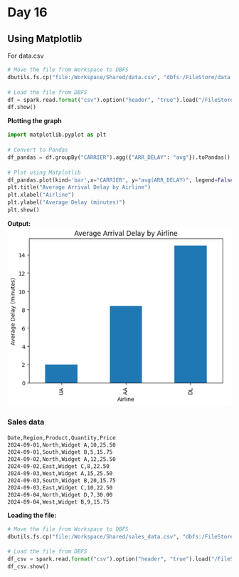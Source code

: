 # Day 16

## Using Matplotlib
For data.csv
```python
# Move the file from Workspace to DBFS
dbutils.fs.cp("file:/Workspace/Shared/data.csv", "dbfs:/FileStore/data.csv")

# Load the file from DBFS
df = spark.read.format("csv").option("header", "true").load("/FileStore/data.csv")
df.show()
```

**Plotting the graph**
```python
import matplotlib.pyplot as plt

# Convert to Pandas
df_pandas = df.groupBy("CARRIER").agg({"ARR_DELAY": "avg"}).toPandas()

# Plot using Matplotlib
df_pandas.plot(kind='bar',x="CARRIER", y="avg(ARR_DELAY)", legend=False)
plt.title("Average Arrival Delay by Airline")
plt.xlabel("Airline")
plt.ylabel("Average Delay (minutes)")
plt.show()
```

**Output:**
![Output](<../Images/Azure DataBricks/15_1.png>)

### Sales data
```csv
Date,Region,Product,Quantity,Price
2024-09-01,North,Widget A,10,25.50
2024-09-01,South,Widget B,5,15.75
2024-09-02,North,Widget A,12,25.50
2024-09-02,East,Widget C,8,22.50
2024-09-03,West,Widget A,15,25.50
2024-09-03,South,Widget B,20,15.75
2024-09-03,East,Widget C,10,22.50
2024-09-04,North,Widget D,7,30.00
2024-09-04,West,Widget B,9,15.75
```

**Loading the file:**
```python
# Move the file from Workspace to DBFS
dbutils.fs.cp("file:/Workspace/Shared/sales_data.csv", "dbfs:/FileStore/sales_data.csv")

# Load the file from DBFS
df_csv = spark.read.format("csv").option("header", "true").load("/FileStore/sales_data.csv")
df_csv.show()
```